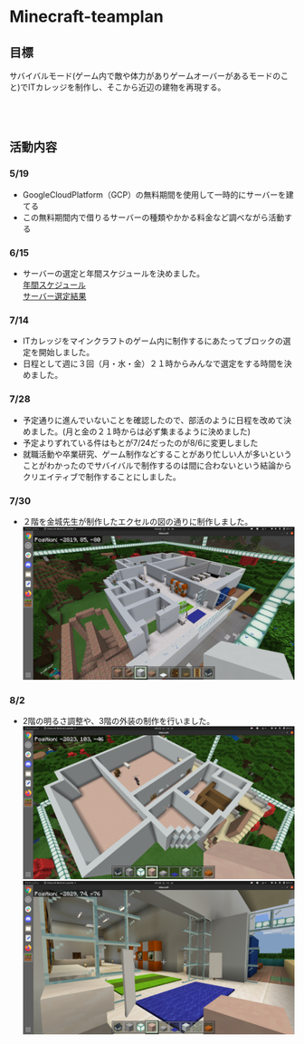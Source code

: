 # Minecraft-teamplan

## 目標

サバイバルモード(ゲーム内で敵や体力がありゲームオーバーがあるモードのこと)でITカレッジを制作し、そこから近辺の建物を再現する。  
<br>
<br>
<br>
## 活動内容
### 5/19

- GoogleCloudPlatform（GCP）の無料期間を使用して一時的にサーバーを建てる
- この無料期間内で借りるサーバーの種類やかかる料金など調べながら活動する

### 6/15

- サーバーの選定と年間スケジュールを決めました。  
[年間スケジュール](https://docs.google.com/document/d/1VIKox1CF2IxkwvJ4Oc3n1mGflR2vfEfMGAkEKS8jqfU/edit)  
[サーバー選定結果](https://docs.google.com/spreadsheets/d/1rMOViQ3uV9RHxNNq8lAEA9Dzw8mhb_8wJP8gzemT61k/edit?usp=sharing)  

### 7/14

- ITカレッジをマインクラフトのゲーム内に制作するにあたってブロックの選定を開始しました。
- 日程として週に３回（月・水・金）２１時からみんなで選定をする時間を決めました。

### 7/28

- 予定通りに進んでいないことを確認したので、部活のように日程を改めて決めました。(月と金の２１時からは必ず集まるように決めました)
- 予定よりずれている件はもとが7/24だったのが8/6に変更しました
- 就職活動や卒業研究、ゲーム制作などすることがあり忙しい人が多いということがわかったのでサバイバルで制作するのは間に合わないという結論からクリエイティブで制作することにしました。

### 7/30

- ２階を金城先生が制作したエクセルの図の通りに制作しました。
![photo0730](https://github.com/n20011/Minecraft_teamplan/blob/main/photo/photo0730_1.png)

### 8/2

- 2階の明るさ調整や、3階の外装の制作を行いました。
![photo0802-1](https://github.com/n20011/Minecraft_teamplan/blob/main/photo/photo0802_1.png)
![photo0802-2](https://github.com/n20011/Minecraft_teamplan/blob/main/photo/photo0802_2.png)
